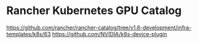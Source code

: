 # Rancher Kubernetes GPU Catalog

https://github.com/rancher/rancher-catalog/tree/v1.6-development/infra-templates/k8s/63 
https://github.com/NVIDIA/k8s-device-plugin  
